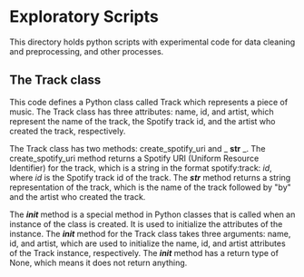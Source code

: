 # Exploratory Scripts

This directory holds python scripts with experimental code for data cleaning and preprocessing, and other processes. 


## The Track class
This code defines a Python class called Track which represents a piece of music. The Track class has three attributes: name, id, and artist, which represent the name of the track, the Spotify track id, and the artist who created the track, respectively.

The Track class has two methods: create_spotify_uri and _ __str__ _. The create_spotify_uri method returns a Spotify URI (Uniform Resource Identifier) for the track, which is a string in the format spotify:track: _id_, where _id_ is the Spotify track id of the track. The ___str___ method returns a string representation of the track, which is the name of the track followed by "by" and the artist who created the track.

The ___init___ method is a special method in Python classes that is called when an instance of the class is created. It is used to initialize the attributes of the instance. The ___init___ method for the Track class takes three arguments: name, id, and artist, which are used to initialize the name, id, and artist attributes of the Track instance, respectively. The ___init___ method has a return type of None, which means it does not return anything.

